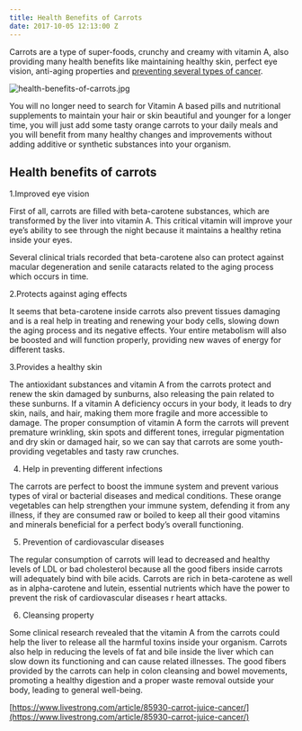 ```yaml
---
title: Health Benefits of Carrots
date: 2017-10-05 12:13:00 Z
---
```


Carrots are a type of super-foods, crunchy and creamy with vitamin A, also providing many health benefits like maintaining healthy skin, perfect eye vision, anti-aging properties and [preventing several types of cancer](http://www.express.co.uk/news/uk/483656/Carrots-hold-key-to-beating-cancer-say-scientists).

![health-benefits-of-carrots.jpg]({{site.url}}/uploads/health-benefits-of-carrots.jpg)

You will no longer need to search for Vitamin A based pills and nutritional supplements to maintain your hair or skin beautiful and younger for a longer time, you will just add some tasty orange carrots to your daily meals and you will benefit from many healthy changes and improvements without adding additive or synthetic substances into your organism.

## Health benefits of carrots

1.Improved eye vision

First of all, carrots are filled with beta-carotene substances, which are transformed by the liver into vitamin A. This critical vitamin will improve your eye’s ability to see through the night because it maintains a healthy retina inside your eyes.

Several clinical trials recorded that beta-carotene also can protect against macular degeneration and senile cataracts related to the aging process which occurs in time.

2.Protects against aging effects

It seems that beta-carotene inside carrots also prevent tissues damaging and is a real help in treating and renewing your body cells, slowing down the aging process and its negative effects. Your entire metabolism will also be boosted and will function properly, providing new waves of energy for different tasks.

3.Provides a healthy skin

The antioxidant substances and vitamin A from the carrots protect and renew the skin damaged by sunburns, also releasing the pain related to these sunburns. If a vitamin A deficiency occurs in your body, it leads to dry skin, nails, and hair, making them more fragile and more accessible to damage. The proper consumption of vitamin A form the carrots will prevent premature wrinkling, skin spots and different tones, irregular pigmentation and dry skin or damaged hair, so we can say that carrots are some youth-providing vegetables and tasty raw crunches.

4. Help in preventing different infections

The carrots are perfect to boost the immune system and prevent various types of viral or bacterial diseases and medical conditions. These orange vegetables can help strengthen your immune system, defending it from any illness, if they are consumed raw or boiled to keep all their good vitamins and minerals beneficial for a perfect body’s overall functioning.

5. Prevention of cardiovascular diseases

The regular consumption of carrots will lead to decreased and healthy levels of LDL or bad cholesterol because all the good fibers inside carrots will adequately bind with bile acids. Carrots are rich in beta-carotene as well as in alpha-carotene and lutein, essential nutrients which have the power to prevent the risk of cardiovascular diseases r heart attacks. 

6. Cleansing property

Some clinical research revealed that the vitamin A from the carrots could help the liver to release all the harmful toxins inside your organism. Carrots also help in reducing the levels of fat and bile inside the liver which can slow down its functioning and can cause related illnesses. The good fibers provided by the carrots can help in colon cleansing and bowel movements, promoting a healthy digestion and a proper waste removal outside your body, leading to general well-being.

[https://www.livestrong.com/article/85930-carrot-juice-cancer/](https://www.livestrong.com/article/85930-carrot-juice-cancer/)